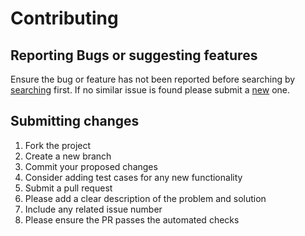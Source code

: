 # Contributing

## Reporting Bugs or suggesting features

Ensure the bug or feature has not been reported before searching by [searching](/issues) first. If no similar issue is found please submit a [new](/issues/new/choose) one.

## Submitting changes

1. Fork the project
2. Create a new branch
3. Commit your proposed changes
4. Consider adding test cases for any new functionality
5. Submit a pull request
6. Please add a clear description of the problem and solution
7. Include any related issue number
8. Please ensure the PR passes the automated checks
